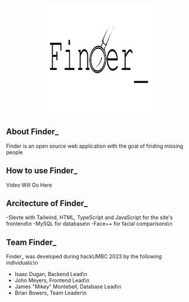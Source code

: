 <div align="center">
<img src="./static/FinderLogo.png" alt="Logo" width="300" height="300">
</div>

## About Finder_

Finder is an open source web application with the goal of finding missing people

## How to use Finder_

Video Will Go Here
<!--div align="center">
<vid src="Mikey'sDemo" alt="Demo" width = "300" height="300">
</div-->

## Arcitecture of Finder_

-Slevte with Tailwind, HTML, TypeScript and JavaScript for the site's frontend\n
-MySQL for database\n
-Face++ for facial comparisons\n

## Team Finder_
Finder_ was developed during hackUMBC 2023 by the following individuals:\n
- Isaac Dugan, Backend Lead\n
- John Meyers, Frontend Lead\n
- James "Mikey" Montebell, Database Lead\n
- Brian Bowers, Team Leader\n